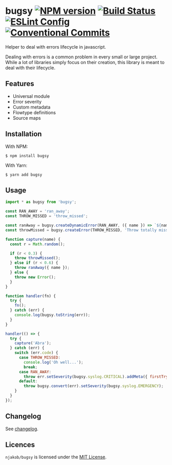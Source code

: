 
# bugsy [![NPM version][badge:npm-status]][npm] [![Build Status][badge:build-status]][travis] [![ESLint Config][badge:eslint-config]][github:njakob/eslint-config] [![Conventional Commits][badge:conventional-commits]][conventional-commits]

Helper to deal with errors lifecycle in javascript.

Dealing with errors is a common problem in every small or large project. While a lot of libraries simply focus on their creation, this library is meant to deal with their lifecycle.

## Features

* Universal module
* Error severity
* Custom metadata
* Flowtype definitions
* Source maps

## Installation

With NPM:

```
$ npm install bugsy
```

With Yarn:

```
$ yarn add bugsy
```

## Usage

```javascript
import * as bugsy from 'bugsy';

const RAN_AWAY = 'ran_away';
const THROW_MISSED = 'throw_missed';

const ranAway = bugsy.createDynamicError(RAN_AWAY, ({ name }) => `${name} ran away, again`);
const throwMissed = bugsy.createError(THROW_MISSED, 'Throw totally missed');

function capture(name) {
  const r = Math.random();

  if (r < 0.3) {
    throw throwMissed();
  } else if (r < 0.6) {
    throw ranAway({ name });
  } else {
    throw new Error();
  }
}

function handler(fn) {
  try {
    fn();
  } catch (err) {
    console.log(bugsy.toString(err));
  }
}

handler(() => {
  try {
    capture('Abra');
  } catch (err) {
    switch (err.code) {
      case THROW_MISSED:
        console.log('Oh well...');
        break;
      case RAN_AWAY:
        throw err.setSeverity(bugsy.syslog.CRITICAL).addMeta({ firstTry: true });
      default:
        throw bugsy.convert(err).setSeverity(bugsy.syslog.EMERGENCY);
    }
  }
});
```

## Changelog

See [changelog][CHANGELOG].

## Licences

`njakob/bugsy` is licensed under the [MIT License][licence].

[changelog]: CHANGELOG.md
[licence]: LICENSE
[npm]: https://nodei.co/npm/bugsy/
[travis]: https://travis-ci.org/njakob/bugsy
[conventional-commits]: https://conventionalcommits.org
[github:njakob/eslint-config]: https://github.com/njakob/eslint-config
[badge:npm-status]: https://img.shields.io/npm/v/bugsy.svg
[badge:build-status]: https://travis-ci.org/njakob/bugsy.svg?branch=master
[badge:eslint-config]: https://img.shields.io/badge/eslint_config-njakob-463fd4.svg
[badge:conventional-commits]: https://img.shields.io/badge/conventional%20commits-1.0.0-yellow.svg
